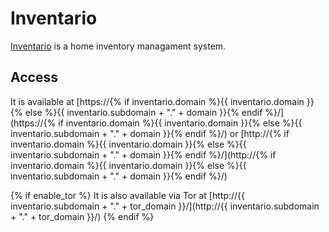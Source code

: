 # Inventario

[Inventario](https://gitlab.com/NickBusey/inventario) is a home inventory managament system.

## Access

It is available at [https://{% if inventario.domain %}{{ inventario.domain }}{% else %}{{ inventario.subdomain + "." + domain }}{% endif %}/](https://{% if inventario.domain %}{{ inventario.domain }}{% else %}{{ inventario.subdomain + "." + domain }}{% endif %}/) or [http://{% if inventario.domain %}{{ inventario.domain }}{% else %}{{ inventario.subdomain + "." + domain }}{% endif %}/](http://{% if inventario.domain %}{{ inventario.domain }}{% else %}{{ inventario.subdomain + "." + domain }}{% endif %}/)

{% if enable_tor %}
It is also available via Tor at [http://{{ inventario.subdomain + "." + tor_domain }}/](http://{{ inventario.subdomain + "." + tor_domain }}/)
{% endif %}
